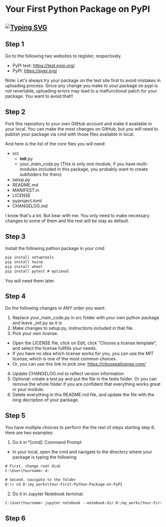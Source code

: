# Your First Python Package on PyPI

## [![Typing SVG](https://readme-typing-svg.herokuapp.com?multiline=true&width=1200&lines=An+end+to+end+project+helps+you+publish+your+first+python+package+in+a+simple+way.++++++++++)](https://git.io/typing-svg)

## Step 1

Go to the following two websites to register, respectively.
- PyPI test: https://test.pypi.org/
- PyPI: https://pypi.org/

Note: Let's always try your package on the test site first to avoid mistakes in uploading process. Since any change you make to your package on pypi is not revertable, uploading errors may lead to a malfunctional patch for your package. You want to avoid that!!


## Step 2

Fork this repository to your own GitHub account and make it available in your local. You can make the most changes on GitHub, but you will need to publish your package via cmd with those files available in local.

And here is the list of the core files you will need:

* src
  * __init__.py
  * your_main_code.py  (This is only one module, if you have multi-modules included in this package, you probably want to create subfolders for them)
* setup.py
* README.md
* MANIFEST.in
* LICENSE
* pyproject.toml
* CHANGELOG.md

I know that's a lot. But bear with me. You only need to make necessary changes to some of them and the rest will be stay as default.

## Step 3

Install the following pathon package in your cmd:

```css
pip install setuptools
pip install twine
pip install wheel
pip install pytest # optional
```

You will need them later.

## Step 4

Do the following changes in ANY order you want:

1. Replace your_main_code.py in src folder with your own python package and leave __init_.py as it is
2. Make changes to setup.py, instructions included in that file.
3. Pick your own license. 
  * Open the LICENSE file, click on Edit, click "Choose a license template", and select the license fullfills your needs.
  * If you have no idea which license works for you, you can use the MIT license, which is one of the most common choices.
  * Or, you can use this link to pick one: https://choosealicense.com/
4. Update CHANGELOG.md to reflect version information
5. Optional: create a test.py and put the file in the tests folder. Or you can remove the whole folder if you are confident that everything works great in your module.
6. Delete everything in this README.md file, and update the file with the long decription of your package.

## Step 5

You have multiple choices to perform the the rest of steps starting step 6. Here are two examples:

1. Do it in *[cmd]: Command Prompt
- In your local, open the cmd and navigate to the directory where your package is typing the following:
```css
# First, change root disk
C:\User\Yourname> d:

# Second, navigate to the folder
D:\> cd D:\my_works\Your-First-Python-Package-on-PyPI
```

2. Do it in Jupyter Notebook terminal:
```css
C:\User\Yourname> jupyter notebook --notebook-dir D:/my_works/Your-First-Python-Package-on-PyPI
```

## Step 6
